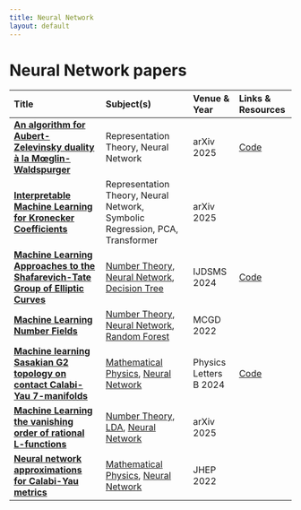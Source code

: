 ```yaml
---
title: Neural Network
layout: default
---
```


# Neural Network papers

| Title | Subject(s) | Venue & Year | Links & Resources |
| :--- | :--- | :--- | :--- |
| **[An algorithm for Aubert-Zelevinsky duality à la Mœglin-Waldspurger](https://arxiv.org/abs/2509.13231)** | Representation Theory, Neural Network | arXiv 2025 | [Code](https://github.com/ThomasLanard/aubert-zelevinsky-duality) |
| **[Interpretable Machine Learning for Kronecker Coefficients](https://arxiv.org/abs/2502.11774)** | Representation Theory, Neural Network, Symbolic Regression, PCA, Transformer | arXiv 2025 | |
| **[Machine Learning Approaches to the Shafarevich-Tate Group of Elliptic Curves](https://www.worldscientific.com/doi/abs/10.1142/S2810939225400015)** | [Number Theory](number-theory.md), [Neural Network](neural-network.md), [Decision Tree](decision-tree.md) | IJDSMS 2024 | [Code](https://github.com/barinderbanwait/ml_rnt) |
| **[Machine Learning Number Fields](https://link.intlpress.com/JDetail/1806620813564551169)** | [Number Theory](number-theory.md), [Neural Network](neural-network.md), [Random Forest](random-forest.md) | MCGD 2022 |  |
| **[Machine learning Sasakian G2 topology on contact Calabi-Yau 7-manifolds](https://www.sciencedirect.com/science/article/pii/S0370269324000753)** | [Mathematical Physics](mathematical-physics.md), [Neural Network](neural-network.md) | Physics Letters B 2024 | [Code](https://github.com/TomasSilva/MLcCY7) |
| **[Machine Learning the vanishing order of rational L-functions](https://arxiv.org/abs/2502.10360)** | [Number Theory](number-theory.md), [LDA](lda.md), [Neural Network](neural-network.md) | arXiv 2025 |  |
| **[Neural network approximations for Calabi-Yau metrics](https://link.springer.com/article/10.1007/JHEP08(2022)105)** | [Mathematical Physics](mathematical-physics.md), [Neural Network](neural-network.md) | JHEP 2022 |  |